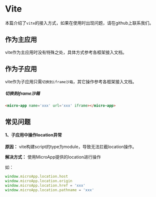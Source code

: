 # Vite
本篇介绍了`vite`的接入方式，如果在使用时出现问题，请在github上联系我们。

## 作为主应用
vite作为主应用时没有特殊之处，具体方式参考各框架接入文档。

## 作为子应用
vite作为子应用只需`切换到iframe沙箱`，其它操作参考各框架接入文档。

##### 切换到iframe沙箱

```html
<micro-app name='xxx' url='xxx' iframe></micro-app>
```

## 常见问题

#### 1、子应用中操作location异常

**原因：** vite构建script的type为module，导致无法拦截location操作。

**解决方式：** 使用MicroApp提供的location进行操作

如：
```js
window.microApp.location.host
window.microApp.location.origin
window.microApp.location.href = 'xxx'
window.microApp.location.pathname = 'xxx'
```

